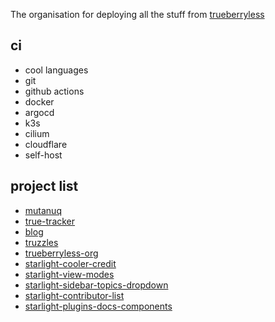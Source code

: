 The organisation for deploying all the stuff from [trueberryless](https://github.com/trueberryless)

## ci

- cool languages
- git
- github actions
- docker
- argocd
- k3s
- cilium
- cloudflare
- self-host

## project list

- [mutanuq](https://mutanuq.trueberryless.org)
- [true-tracker](https://true-tracker.trueberryless.org)
- [blog](https://blog.trueberryless.org)
- [truzzles](https://truzzles.trueberryless.org)
- [trueberryless-org](https://trueberryless-org.trueberryless.org)
- [starlight-cooler-credit](https://starlight-cooler-credit.trueberryless.org)
- [starlight-view-modes](https://starlight-view-modes.trueberryless.org)
- [starlight-sidebar-topics-dropdown](https://starlight-sidebar-topics-dropdown.trueberryless.org)
- [starlight-contributor-list](https://starlight-contributor-list.trueberryless.org)
- [starlight-plugins-docs-components](https://starlight-plugins-docs-components.trueberryless.org)

